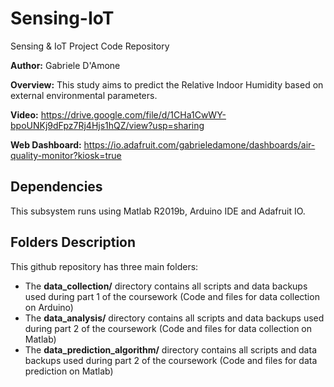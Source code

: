 # Sensing-IoT
Sensing &amp; IoT Project Code Repository

**Author:** Gabriele D'Amone

**Overview:** This study aims to predict the Relative Indoor Humidity based on external environmental parameters. 

**Video:** https://drive.google.com/file/d/1CHa1CwWY-bpoUNKj9dFpz7Rj4Hjs1hQZ/view?usp=sharing

**Web Dashboard:** https://io.adafruit.com/gabrieledamone/dashboards/air-quality-monitor?kiosk=true

## Dependencies

This subsystem runs using Matlab R2019b, Arduino IDE and Adafruit IO.

## Folders Description

This github repository has three main folders:

- The **data_collection/** directory contains all scripts and data backups used during part 1 of the coursework (Code and files for data collection on Arduino)
- The **data_analysis/** directory contains all scripts and data backups used during part 2 of the coursework (Code and files for data collection on Matlab)
- The **data_prediction_algorithm/** directory contains all scripts and data backups used during part 2 of the coursework (Code and files for data prediction on Matlab)
